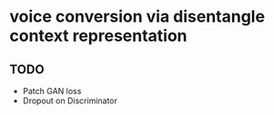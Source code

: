 # voice conversion via disentangle context representation

## TODO
- Patch GAN loss
- Dropout on Discriminator
